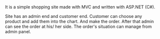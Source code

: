 It is a simple shopping site made with MVC and written with ASP.NET (C#).

Site has an admin end and customer end. 
Customer can choose any product and add them into the chart. And make the order. After that admin can see the order at his/ her side.
The order's situation can manage from admin panel.
